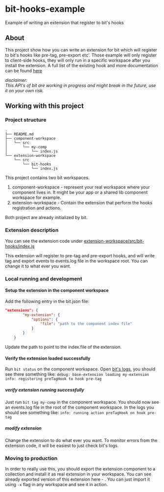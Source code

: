 # bit-hooks-example
Example of writing an extension that register to bit's hooks

## About
This project show how you can write an extension for bit which will register to bit's hooks like pre-tag, pre-export etc'.
Those example will only register to client-side hooks, they will only run in a specific workspace after you install the extension.
A full list of the existing hook and more documentation can be found [here](https://docs.bit.dev/docs/ext-developing-extensions#registering-an-action-to-a-hook)

*disclaimer:*  
*This API's of bit are working in progress and might break in the future, use it on your own risk.*

## Working with this project
### Project structure
```
.
├── README.md
├── component-workspace
│   └── src
│       └── my-comp
│           └── index.js
└── extension-workspace
    └── src
        └── bit-hooks
            └── index.js
```
This project contains two bit workspaces.
1. component-workspace - represent your real workspace where your component lives in. It might be your app or a shared lib component workspace for example.
2. extension-workspace - Contain the extension that perform the hooks registration and actions. 

Both project are already initialized by bit.

### Extension description
You can see the extension code under [extension-workspace/src/bit-hooks/index.js](https://github.com/GiladShoham/bit-hooks-example/blob/master/extension-workspace/src/bit-hooks/index.js)

This extension will register to pre-tag and pre-export hooks, and will write tag and export events to events.log file in the workspace root.
You can change it to what ever you want.

### Local running and development
#### Setup the extension in the component workspace
Add the following entry in the bit.json file:
```json
"extensions": {
        "my-extension": {
            "options": {
                "file": "path to the component index file"
            }
        }
    }
```
Update the path to point to the index.file of the extension.

#### Verify the extension loaded successfully
Run `bit status` on the component workspace.
Open [bit's logs](https://docs.bit.dev/docs/logs.html), you should see there something like:
`debug: base-extension loading my-extension`
`info: registering preTagHook to hook pre-tag`

##### verify extension running successfully
Just run `bit tag my-comp` in the component workspace. 
You should now see an events.log file in the root of the component workspace.
In the logs you should see something like:
`info: running action preTagHook on hook pre-tag`

##### modify extension
Change the extension to do what ever you want.
To monitor errors from the extension code, it will be easiest to just check bit's logs.

### Moving to production
In order to really use this, you should export the extension component to a collection and install it as real extension in your workspace.
You can see already exported version of this extension here - . You can just import it using `-x` flag in any workspace and see it in action.
